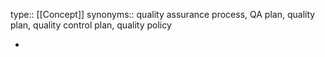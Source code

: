 type:: [[Concept]]
synonyms:: quality assurance process, QA plan, quality plan, quality control plan, quality policy

-